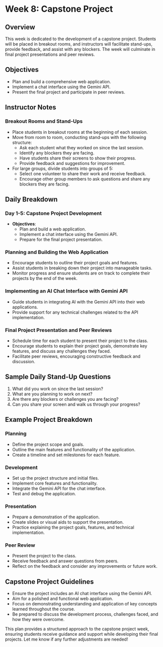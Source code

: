 # Week 8: Capstone Project

## Overview

This week is dedicated to the development of a capstone project. Students will be placed in breakout rooms, and instructors will facilitate stand-ups, provide feedback, and assist with any blockers. The week will culminate in final project presentations and peer reviews.

## Objectives

- Plan and build a comprehensive web application.
- Implement a chat interface using the Gemini API.
- Present the final project and participate in peer reviews.

## Instructor Notes

### Breakout Rooms and Stand-Ups

- Place students in breakout rooms at the beginning of each session.
- Move from room to room, conducting stand-ups with the following structure:
  - Ask each student what they worked on since the last session.
  - Identify any blockers they are facing.
  - Have students share their screens to show their progress.
  - Provide feedback and suggestions for improvement.
- For large groups, divide students into groups of 5:
  - Select one volunteer to share their work and receive feedback.
  - Encourage other group members to ask questions and share any blockers they are facing.

## Daily Breakdown

### Day 1-5: Capstone Project Development

- **Objectives**:
  - Plan and build a web application.
  - Implement a chat interface using the Gemini API.
  - Prepare for the final project presentation.

### Planning and Building the Web Application

- Encourage students to outline their project goals and features.
- Assist students in breaking down their project into manageable tasks.
- Monitor progress and ensure students are on track to complete their projects by the end of the week.

### Implementing an AI Chat Interface with Gemini API

- Guide students in integrating AI with the Gemini API into their web applications.
- Provide support for any technical challenges related to the API implementation.

### Final Project Presentation and Peer Reviews

- Schedule time for each student to present their project to the class.
- Encourage students to explain their project goals, demonstrate key features, and discuss any challenges they faced.
- Facilitate peer reviews, encouraging constructive feedback and discussion.

## Sample Daily Stand-Up Questions

1. What did you work on since the last session?
2. What are you planning to work on next?
3. Are there any blockers or challenges you are facing?
4. Can you share your screen and walk us through your progress?

## Example Project Breakdown

### Planning

- Define the project scope and goals.
- Outline the main features and functionality of the application.
- Create a timeline and set milestones for each feature.

### Development

- Set up the project structure and initial files.
- Implement core features and functionality.
- Integrate the Gemini API for the chat interface.
- Test and debug the application.

### Presentation

- Prepare a demonstration of the application.
- Create slides or visual aids to support the presentation.
- Practice explaining the project goals, features, and technical implementation.

### Peer Review

- Present the project to the class.
- Receive feedback and answer questions from peers.
- Reflect on the feedback and consider any improvements or future work.

## Capstone Project Guidelines

- Ensure the project includes an AI chat interface using the Gemini API.
- Aim for a polished and functional web application.
- Focus on demonstrating understanding and application of key concepts learned throughout the course.
- Be prepared to discuss the development process, challenges faced, and how they were overcome.

This plan provides a structured approach to the capstone project week, ensuring students receive guidance and support while developing their final projects. Let me know if any further adjustments are needed!
